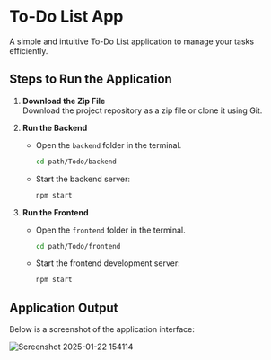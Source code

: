 # To-Do List App

A simple and intuitive To-Do List application to manage your tasks efficiently.  

## Steps to Run the Application

1. **Download the Zip File**  
   Download the project repository as a zip file or clone it using Git.

2. **Run the Backend**  
   - Open the `backend` folder in the terminal.  
     ```bash
     cd path/Todo/backend
     ```  
   - Start the backend server:  
     ```bash
     npm start
     ```

3. **Run the Frontend**  
   - Open the `frontend` folder in the terminal.  
     ```bash
     cd path/Todo/frontend
     ```  
   - Start the frontend development server:  
     ```bash
     npm start
     ```

## Application Output

Below is a screenshot of the application interface:

![Screenshot 2025-01-22 154114](https://github.com/user-attachments/assets/2808a914-08a0-46ee-b80e-0112c7f93f6f)

